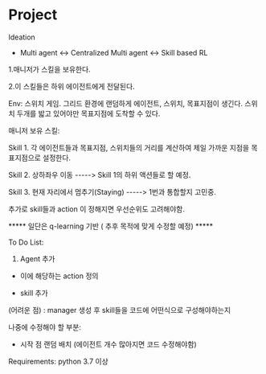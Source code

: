 # Project


Ideation

* Multi agent <-> Centralized Multi agent <-> Skill based RL 

<Skill based RL>
 1.매니저가 스킬을 보유한다. 
 
 2.이 스킬들은 하위 에이전트에게 전달된다.

  
 
 Env: 스위치 게임. 
       그리드 환경에 랜덤하게 에이전트, 스위치, 목표지점이 생긴다.
       스위치 두개를 밟고 있어야만 목표지점에 도착할 수 있다.
  
  매니저 보유 스킬:
  
  Skill 1. 각 에이전트들과 목표지점, 스위치들의 거리를 계산하여 제일 가까운 지점을 목표지점으로 설정한다.
  
  Skill 2. 상하좌우 이동  -----> Skill 1의 하위 액션들로 할 예정.
  
  Skill 3. 현재 자리에서 멈추기(Staying) -----> 1번과 통합할지 고민중.

  추가로 skill들과 action 이 정해지면 우선순위도 고려해야함.


***** 일단은 q-learning 기반 ( 추후 목적에 맞게 수정할 예정)  ***** 
 
 
To Do List:

1. Agent 추가

  - 이에 해당하는 action 정의
  
  - skill 추가 
  
  (어려운 점) : manager 생성 후 skill들을 코드에 어떤식으로 구성해야하는지




나중에 수정해야 할 부분:

   - 시작 점 랜덤 배치 (에이전트 개수 많아지면 코드 수정해야함)
 
 
Requirements:
python 3.7 이상
